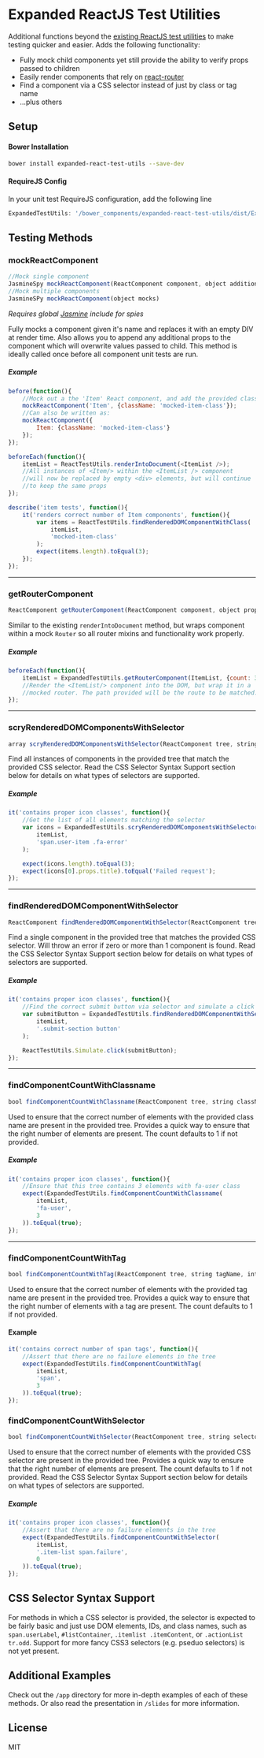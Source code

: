 # Expanded ReactJS Test Utilities

Additional functions beyond the [existing ReactJS test utilities](http://facebook.github.io/react/docs/test-utils.html) to make testing quicker and easier. Adds the following functionality:

+ Fully mock child components yet still provide the ability to verify props passed to children
+ Easily render components that rely on [react-router](https://github.com/rackt/react-router)
+ Find a component via a CSS selector instead of just by class or tag name
+ ...plus others

## Setup

#### Bower Installation

```bash
bower install expanded-react-test-utils --save-dev
```

#### RequireJS Config
In your unit test RequireJS configuration, add the following line

```javascript
ExpandedTestUtils: '/bower_components/expanded-react-test-utils/dist/ExpandedTestUtils.min'
```

## Testing Methods

### mockReactComponent
```javascript
//Mock single component
JasmineSpy mockReactComponent(ReactComponent component, object additionalProps)
//Mock multiple components
JasmineSPy mockReactComponent(object mocks)
```

*Requires global [Jasmine](http://jasmine.github.io/) include for spies*

Fully mocks a component given it's name and replaces it with an empty DIV at render time. Also allows you to append any additional props to the component which will overwrite values passed to child. This method is ideally called once before all component unit tests are run.

##### Example
```javascript
before(function(){
    //Mock out a the 'Item' React component, and add the provided className to all found instances
    mockReactComponent('Item', {className: 'mocked-item-class'});
    //Can also be written as:
    mockReactComponent({
        Item: {className: 'mocked-item-class'}
    });
});

beforeEach(function(){
    itemList = ReactTestUtils.renderIntoDocument(<ItemList />);
    //All instances of <Item/> within the <ItemList /> component 
    //will now be replaced by empty <div> elements, but will continue 
    //to keep the same props 
});

describe('item tests', function(){
    it('renders correct number of Item components', function(){
        var items = ReactTestUtils.findRenderedDOMComponentWithClass(
            itemList, 
            'mocked-item-class'
        );
        expect(items.length).toEqual(3);
    });
});

```
***

### getRouterComponent
```javascript
ReactComponent getRouterComponent(ReactComponent component, object props, string path)
```

Similar to the existing `renderIntoDocument` method, but wraps component within a mock `Router` so all router mixins and functionality work properly.

##### Example
```javascript
beforeEach(function(){
    itemList = ExpandedTestUtils.getRouterComponent(ItemList, {count: 3}, 'results');
    //Render the <ItemList/> component into the DOM, but wrap it in a 
    //mocked router. The path provided will be the route to be matched.
});
```

***

### scryRenderedDOMComponentsWithSelector
``` javascript
array scryRenderedDOMComponentsWithSelector(ReactComponent tree, string selector)
```

Find all instances of components in the provided tree that match the provided CSS selector. Read the CSS Selector Syntax Support section below for details on what types of selectors are supported.

##### Example
```javascript
it('contains proper icon classes', function(){
    //Get the list of all elements matching the selector
    var icons = ExpandedTestUtils.scryRenderedDOMComponentsWithSelector(
        itemList, 
        'span.user-item .fa-error'
    );

    expect(icons.length).toEqual(3);
    expect(icons[0].props.title).toEqual('Failed request');
});
```

***

### findRenderedDOMComponentWithSelector
```javascript
ReactComponent findRenderedDOMComponentWithSelector(ReactComponent tree, string selector)
```

Find a single component in the provided tree that matches the provided CSS selector. Will throw an error if zero or more than 1 component is found. Read the CSS Selector Syntax Support section below for details on what types of selectors are supported.

##### Example
```javascript
it('contains proper icon classes', function(){
    //Find the correct submit button via selector and simulate a click event
    var submitButton = ExpandedTestUtils.findRenderedDOMComponentWithSelector(
        itemList, 
        '.submit-section button'
    );

    ReactTestUtils.Simulate.click(submitButton);
});
```

***

### findComponentCountWithClassname
```javascript
bool findComponentCountWithClassname(ReactComponent tree, string className, int count=1)
```

Used to ensure that the correct number of elements with the provided class name are present in the provided tree. Provides a quick way to ensure that the right number of elements are present. The count defaults to 1 if not provided.

##### Example
```javascript
it('contains proper icon classes', function(){
    //Ensure that this tree contains 3 elements with fa-user class
    expect(ExpandedTestUtils.findComponentCountWithClassname(
        itemList, 
        'fa-user', 
        3
    )).toEqual(true);
});
```

***

### findComponentCountWithTag
```javascript
bool findComponentCountWithTag(ReactComponent tree, string tagName, int count=1)
```

Used to ensure that the correct number of elements with the provided tag name are present in the provided tree. Provides a quick way to ensure that the right number of elements with a tag are present. The count defaults to 1 if not provided.

#### Example
```javascript
it('contains correct number of span tags', function(){
    //Assert that there are no failure elements in the tree
    expect(ExpandedTestUtils.findComponentCountWithTag(
        itemList, 
        'span', 
        3
    )).toEqual(true);
});
```

### findComponentCountWithSelector
```javascript
bool findComponentCountWithSelector(ReactComponent tree, string selector, int count=1)
```

Used to ensure that the correct number of elements with the provided CSS selector are present in the provided tree. Provides a quick way to ensure that the right number of elements are present. The count defaults to 1 if not provided. Read the CSS Selector Syntax Support section below for details on what types of selectors are supported.

##### Example
```javascript
it('contains proper icon classes', function(){
    //Assert that there are no failure elements in the tree
    expect(ExpandedTestUtils.findComponentCountWithSelector(
        itemList, 
        '.item-list span.failure', 
        0
    )).toEqual(true);
});
```

## CSS Selector Syntax Support

For methods in which a CSS selector is provided, the selector is expected to be fairly basic and just use DOM elements, IDs, and class names, such as `span.userLabel`, `#listContainer`, `.itemlist .itemContent`, or `.actionList tr.odd`. Support for more fancy CSS3 selectors (e.g. pseduo selectors) is not yet present.

## Additional Examples

Check out the `/app` directory for more in-depth examples of each of these methods. Or also read the presentation in `/slides` for more information.

## License

MIT
